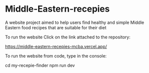 # Middle-Eastern-recepies
A website project aimed to help users find healthy and simple Middle Eastern food recipes that are suitable for their diet

To run the website 
Click on the link attached to the repository:

https://middle-eastern-recepies-mcba.vercel.app/

To run the website from code, type in the console:
 
 cd my-recepie-finder
 npm run dev
